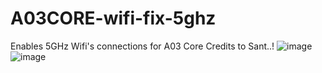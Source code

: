 # A03CORE-wifi-fix-5ghz
Enables 5GHz Wifi's connections for A03 Core
Credits to Sant..!
![image](https://github.com/izaxYT14538/A03CORE-wifi-fix-5ghz/assets/101516262/a27e6e08-9e25-436c-b99a-25d900607dd7)
![image](https://github.com/izaxYT14538/A03CORE-wifi-fix-5ghz/assets/101516262/1fd5ce2d-19c3-4c0d-82ab-33fa46f5bdd6)


